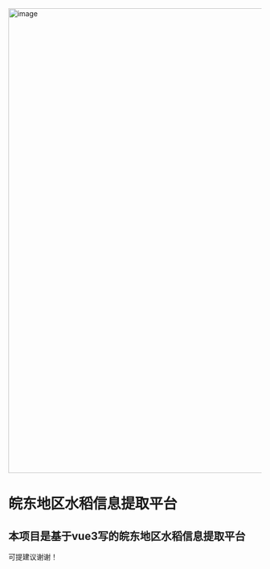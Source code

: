 <img width="1908" height="924" alt="image" src="https://github.com/user-attachments/assets/ec1f2648-6a4e-4bb0-a999-e9212e002265" />
<h1>皖东地区水稻信息提取平台</h1>
<h2>本项目是基于vue3写的皖东地区水稻信息提取平台</h2>
<p>可提建议谢谢！</p>
<img src=>
 
 
